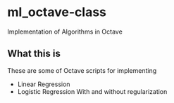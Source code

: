 # ml_octave-class
Implementation of Algorithms in Octave
## What this is
These are some of Octave scripts for implementing 
- Linear Regression
- Logistic Regression
With and without regularization
